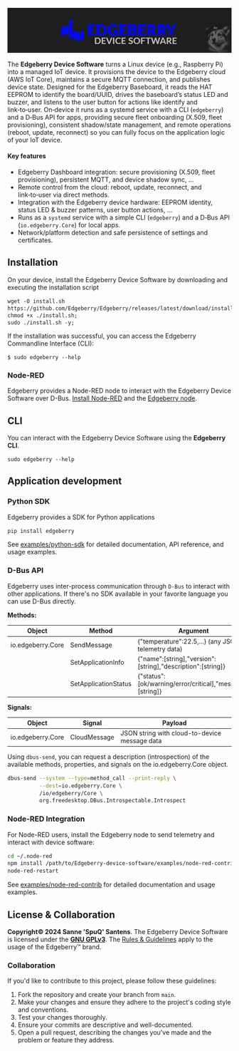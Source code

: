 ![Edgeberry Banner](https://raw.githubusercontent.com/Edgeberry/.github/main/brand/Edgeberry_banner_device_software.png)

The **Edgeberry Device Software** turns a Linux device (e.g., Raspberry Pi) into a managed IoT device. It provisions the device to the Edgeberry cloud (AWS IoT Core), maintains a secure MQTT connection, and publishes device state. Designed for the Edgeberry Baseboard, it reads the HAT EEPROM to identify the board/UUID, drives the baseboard’s status LED and buzzer, and listens to the user button for actions like identify and link‑to‑user. On‑device it runs as a systemd service with a CLI (`edgeberry`) and a D‑Bus API for apps, providing secure fleet onboarding (X.509, fleet provisioning), consistent shadow/state management, and remote operations (reboot, update, reconnect) so you can fully focus on the application logic of your IoT device.

#### Key features
- Edgeberry Dashboard integration: secure provisioning (X.509, fleet provisioning), persistent MQTT, and device shadow sync, ...
- Remote control from the cloud: reboot, update, reconnect, and link‑to‑user via direct methods.
- Integration with the Edgeberry device hardware: EEPROM identity, status LED & buzzer patterns, user button actions, ...
- Runs as a `systemd` service with a simple CLI (`edgeberry`) and a D‑Bus API (`io.edgeberry.Core`) for local apps.
- Network/platform detection and safe persistence of settings and certificates.

## Installation
On your device, install the Edgeberry Device Software by downloading and executing the installation script
```
wget -O install.sh https://github.com/Edgeberry/Edgeberry/releases/latest/download/install.sh;
chmod +x ./install.sh;
sudo ./install.sh -y;
```
If the installation was successful, you can access the Edgeberry Commandline Interface (CLI):
```
$ sudo edgeberry --help
```

### Node-RED
Edgeberry provides a Node-RED node to interact with the Edgeberry Device Software over D-Bus. [Install Node-RED](https://nodered.org/docs/getting-started/raspberrypi) and the [Edgeberry node](https://flows.nodered.org/node/@edgeberry/device-node-red-contrib).


## CLI
You can interact with the Edgeberry Device Software using the **Edgeberry CLI**.
```
sudo edgeberry --help
```

## Application development
### Python SDK
Edgeberry provides a SDK for Python applications
```bash
pip install edgeberry
```
See [examples/python-sdk](examples/python-sdk) for detailed documentation, API reference, and usage examples.

### D-Bus API
Edgeberry uses inter-process communication through `D-Bus` to interact with other applications. If there's no SDK available in your favorite language 
you can use D-Bus directly.

**Methods:**

| Object           | Method              | Argument                                                    | 
|------------------|---------------------|-------------------------------------------------------------|
|io.edgeberry.Core |SendMessage          | {"temperature":22.5,...} (any JSON telemetry data)         |
|                  |SetApplicationInfo   | {"name":[string],"version":[string],"description":[string]} |
|                  |SetApplicationStatus | {"status":[ok/warning/error/critical],"message":[string]}   |

**Signals:**

| Object           | Signal              | Payload                                                      | 
|------------------|---------------------|--------------------------------------------------------------|
|io.edgeberry.Core |CloudMessage         | JSON string with cloud-to-device message data                |

Using `dbus-send`, you can request a description (introspection) of the available methods, properties, and signals on the io.edgeberry.Core object. 
```sh
dbus-send --system --type=method_call --print-reply \
          --dest=io.edgeberry.Core \
          /io/edgeberry/Core \
          org.freedesktop.DBus.Introspectable.Introspect
```

### Node-RED Integration
For Node-RED users, install the Edgeberry node to send telemetry and interact with device software:
```bash
cd ~/.node-red
npm install /path/to/Edgeberry-device-software/examples/node-red-contrib
node-red-restart
```
See [examples/node-red-contrib](examples/node-red-contrib) for detailed documentation and usage examples.

## License & Collaboration
**Copyright© 2024 Sanne 'SpuQ' Santens**. The Edgeberry Device Software is licensed under the **[GNU GPLv3](LICENSE.txt)**. The [Rules & Guidelines](https://github.com/Edgeberry/.github/blob/main/brand/Edgeberry_Trademark_Rules_and_Guidelines.md) apply to the usage of the Edgeberry™ brand.

### Collaboration

If you'd like to contribute to this project, please follow these guidelines:
1. Fork the repository and create your branch from `main`.
2. Make your changes and ensure they adhere to the project's coding style and conventions.
3. Test your changes thoroughly.
4. Ensure your commits are descriptive and well-documented.
5. Open a pull request, describing the changes you've made and the problem or feature they address.